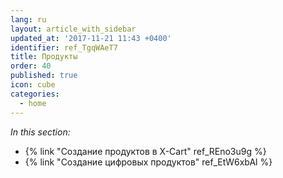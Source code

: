 ```yaml
---
lang: ru
layout: article_with_sidebar
updated_at: '2017-11-21 11:43 +0400'
identifier: ref_TgqWAeT7
title: Продукты
order: 40
published: true
icon: cube
categories:
  - home
---
```

_In this section:_

*   {% link "Создание продуктов в X-Cart" ref_REno3u9g %}
*   {% link "Создание цифровых продуктов" ref_EtW6xbAl %}

